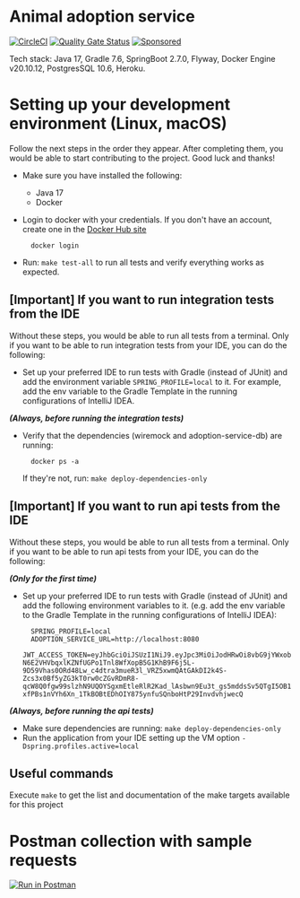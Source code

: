 # Animal adoption service

[![CircleCI](https://circleci.com/gh/rescued-animals-platform/adoption-service.svg?style=shield)](https://circleci.com/gh/rescued-animals-platform/adoption-service)
[![Quality Gate Status](https://sonarcloud.io/api/project_badges/measure?project=rescued-animals-platform_adoption-service&metric=alert_status)](https://sonarcloud.io/summary/new_code?id=rescued-animals-platform_adoption-service)
[![Sponsored](https://img.shields.io/badge/chilicorn-sponsored-brightgreen.svg?logo=data%3Aimage%2Fpng%3Bbase64%2CiVBORw0KGgoAAAANSUhEUgAAAA4AAAAPCAMAAADjyg5GAAABqlBMVEUAAAAzmTM3pEn%2FSTGhVSY4ZD43STdOXk5lSGAyhz41iz8xkz2HUCWFFhTFFRUzZDvbIB00Zzoyfj9zlHY0ZzmMfY0ydT0zjj92l3qjeR3dNSkoZp4ykEAzjT8ylUBlgj0yiT0ymECkwKjWqAyjuqcghpUykD%2BUQCKoQyAHb%2BgylkAyl0EynkEzmkA0mUA3mj86oUg7oUo8n0k%2FS%2Bw%2Fo0xBnE5BpU9Br0ZKo1ZLmFZOjEhesGljuzllqW50tH14aS14qm17mX9%2Bx4GAgUCEx02JySqOvpSXvI%2BYvp2orqmpzeGrQh%2Bsr6yssa2ttK6v0bKxMBy01bm4zLu5yry7yb29x77BzMPCxsLEzMXFxsXGx8fI3PLJ08vKysrKy8rL2s3MzczOH8LR0dHW19bX19fZ2dna2trc3Nzd3d3d3t3f39%2FgtZTg4ODi4uLj4%2BPlGxLl5eXm5ubnRzPn5%2Bfo6Ojp6enqfmzq6urr6%2Bvt7e3t7u3uDwvugwbu7u7v6Obv8fDz8%2FP09PT2igP29vb4%2BPj6y376%2Bu%2F7%2Bfv9%2Ff39%2Fv3%2BkAH%2FAwf%2FtwD%2F9wCyh1KfAAAAKXRSTlMABQ4VGykqLjVCTVNgdXuHj5Kaq62vt77ExNPX2%2Bju8vX6%2Bvr7%2FP7%2B%2FiiUMfUAAADTSURBVAjXBcFRTsIwHAfgX%2FtvOyjdYDUsRkFjTIwkPvjiOTyX9%2FAIJt7BF570BopEdHOOstHS%2BX0s439RGwnfuB5gSFOZAgDqjQOBivtGkCc7j%2B2e8XNzefWSu%2BsZUD1QfoTq0y6mZsUSvIkRoGYnHu6Yc63pDCjiSNE2kYLdCUAWVmK4zsxzO%2BQQFxNs5b479NHXopkbWX9U3PAwWAVSY%2FpZf1udQ7rfUpQ1CzurDPpwo16Ff2cMWjuFHX9qCV0Y0Ok4Jvh63IABUNnktl%2B6sgP%2BARIxSrT%2FMhLlAAAAAElFTkSuQmCC)](http://spiceprogram.org/oss-sponsorship)

Tech stack: Java 17, Gradle 7.6, SpringBoot 2.7.0, Flyway, Docker Engine v20.10.12, PostgresSQL 10.6, Heroku.

# Setting up your development environment (Linux, macOS)

Follow the next steps in the order they appear. After completing them, you would be able to start contributing to the project. Good luck and thanks!

- Make sure you have installed the following:
    - Java 17
    - Docker
    
- Login to docker with your credentials. If you don't have an account, create one in the [Docker Hub site](https://hub.docker.com/)

        docker login
 
- Run: `make test-all` to run all tests and verify everything works as expected.

## [Important] If you want to run integration tests from the IDE

Without these steps, you would be able to run all tests from a terminal. Only if you want to be able to run integration tests from your IDE, you can do the following:
        
- Set up your preferred IDE to run tests with Gradle (instead of JUnit) and add the environment variable `SPRING_PROFILE=local` to it. For example, add the env variable to the Gradle Template in the running configurations of IntelliJ IDEA.

_**(Always, before running the integration tests)**_

- Verify that the dependencies (wiremock and adoption-service-db) are running:

        docker ps -a    
  
  If they're not, run: `make deploy-dependencies-only`
  
## [Important] If you want to run api tests from the IDE

Without these steps, you would be able to run all tests from a terminal. Only if you want to be able to run api tests from your IDE, you can do the following:

_**(Only for the first time)**_
        
- Set up your preferred IDE to run tests with Gradle (instead of JUnit) and add the following environment variables to it. (e.g. add the env variable to the Gradle Template in the running configurations of IntelliJ IDEA):

        SPRING_PROFILE=local
        ADOPTION_SERVICE_URL=http://localhost:8080
        JWT_ACCESS_TOKEN=eyJhbGciOiJSUzI1NiJ9.eyJpc3MiOiJodHRwOi8vbG9jYWxob3N0OjgxMjMvIiwic3ViIjoiMTIzNDU2Nzg5MCIsImF1ZCI6Imh0dHBzOi8vZHVtbXkvZHVtbXkuZWMiLCJpYXQiOjE1ODY2MzcwNDIsImV4cCI6OTA4NjcyMzQ0MiwiaHR0cHM6Ly9kdW1teS9vcmdhbml6YXRpb25faWQiOiI1NjAwOTExOS00NGJkLTQ2OWEtYTU5Yi00MDFhYjIzZDE5Y2EiLCJwZXJtaXNzaW9ucyI6WyJtYW5hZ2U6YW5pbWFscyIsInJlYWQ6YW5pbWFscy1wdWJsaWMiXX0.he8-N6E2VHVbqxlKZNfUGPo1Tnl8WfXopB5G1KhB9F6j5L-9D59Vhas0ORd48Lw_c4dtra3mueR3l_VRZ5xwmQAtGAkDI2k4S-Zcs3x0Bf5yZG3kT0rw0cZGvRDmR8-qcW8Q0fgw99slzhN9UQOYSgxmEtleRlR2Kad_lAsbwn9Eu3t_gs5mddsSv5QTgI5OB1QbZspOkSZFXF3tUlTNLdVVpkBUqYLAtw4FV3UQ9Xb4vNjCVcMUSv9wLWeC3ivnU6zPID7l0gNZEJ6RJ3wUslK1elWHeX-xfPBs1nVYh6Xn_1TkBOBtEDhOIY875ynfuSQnboHtP29InvdvhjwecQ

_**(Always, before running the api tests)**_

- Make sure dependencies are running: `make deploy-dependencies-only`
- Run the application from your IDE setting up the VM option `-Dspring.profiles.active=local`
        
## Useful commands

Execute `make` to get the list and documentation of the make targets available for this project

# Postman collection with sample requests

[![Run in Postman](https://run.pstmn.io/button.svg)](https://www.getpostman.com/collections/43b998c80b4e0f30dcf4)